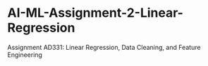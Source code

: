 # AI-ML-Assignment-2-Linear-Regression
 Assignment AD331: Linear Regression, Data Cleaning, and Feature Engineering
